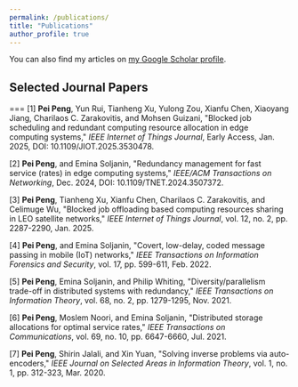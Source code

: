 ```yaml
---
permalink: /publications/
title: "Publications"
author_profile: true
---
```


You can also find my articles on [my Google Scholar profile](https://scholar.google.com/citations?hl=en&user=wYiZAMkAAAAJ&view_op=list_works&sortby=pubdate). 

## Selected Journal Papers
===
[1] **Pei Peng**, Yun Rui, Tianheng Xu, Yulong Zou, Xianfu Chen, Xiaoyang Jiang, Charilaos C. Zarakovitis, and Mohsen Guizani, "Blocked job scheduling and redundant computing resource allocation in edge computing systems," _IEEE Internet of Things Journal_, Early Access, Jan. 2025, DOI: 10.1109/JIOT.2025.3530478.

[2] **Pei Peng**, and Emina Soljanin, "Redundancy management for fast service (rates) in edge computing systems," _IEEE/ACM Transactions on Networking_, Dec. 2024, DOI: 10.1109/TNET.2024.3507372.

[3] **Pei Peng**, Tianheng Xu, Xianfu Chen, Charilaos C. Zarakovitis, and Celimuge Wu, "Blocked job offloading based computing resources sharing in LEO satellite networks," _IEEE Internet of Things Journal_, vol. 12, no. 2, pp. 2287-2290, Jan. 2025.

[4] **Pei Peng**, and Emina Soljanin, "Covert, low-delay, coded message passing in mobile (IoT) networks," _IEEE Transactions on Information Forensics and Security_, vol. 17, pp. 599-611, Feb. 2022.

[5] **Pei Peng**, Emina Soljanin, and Philip Whiting, "Diversity/parallelism trade-off in distributed systems with redundancy," _IEEE Transactions on Information Theory_, vol. 68, no. 2, pp. 1279-1295, Nov. 2021.

[6] **Pei Peng**, Moslem Noori, and Emina Soljanin, "Distributed storage allocations for optimal service rates," _IEEE Transactions on Communications_, vol. 69, no. 10, pp. 6647-6660, Jul. 2021.

[7] **Pei Peng**, Shirin Jalali, and Xin Yuan, "Solving inverse problems via auto-encoders," _IEEE Journal on Selected Areas in Information Theory_, vol. 1, no. 1, pp. 312-323, Mar. 2020.



